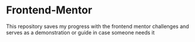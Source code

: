 # Frontend-Mentor


This repository saves my progress with the frontend mentor challenges and serves as a demonstration or guide in case someone needs it
